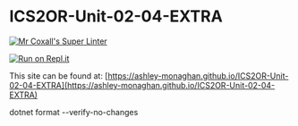 # ICS2OR-Unit-02-04-EXTRA

[![Mr Coxall's Super Linter](https://github.com/ashley-monaghan/ICS2OR-Unit-02-04-EXTRA/workflows/Mr%20Coxall's%20Super%20Linter/badge.svg)](https://github.com/ashley-monaghan/ICS2OR-Unit-02-04-EXTRA/actions/)

[![Run on Repl.it](https://repl.it/badge/github/ashley-monaghan/ICS2OR-Unit-02-04-EXTRA)](https://repl.it/github/ashley-monaghan/ICS2OR-Unit-02-04-EXTRA)

This site can be found at: [https://ashley-monaghan.github.io/ICS2OR-Unit-02-04-EXTRA](https://ashley-monaghan.github.io/ICS2OR-Unit-02-04-EXTRA)

dotnet format --verify-no-changes

